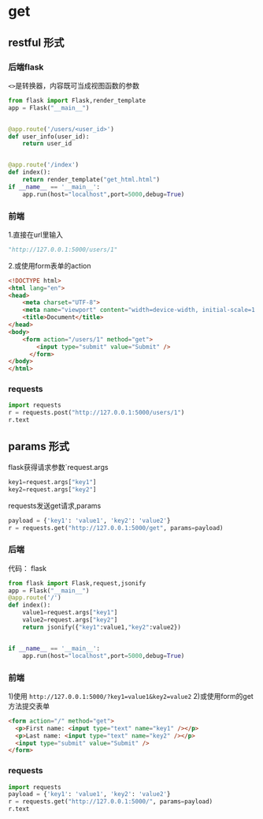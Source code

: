 # get


## restful 形式
### 后端flask
`<>`是转换器，内容既可当成视图函数的参数
```python
from flask import Flask,render_template
app = Flask("__main__")


@app.route('/users/<user_id>')
def user_info(user_id):
    return user_id


@app.route('/index')
def index():
    return render_template("get_html.html")
if __name__ == '__main__':
    app.run(host="localhost",port=5000,debug=True)
```

### 前端
1.直接在url里输入
```python
"http://127.0.0.1:5000/users/1"
```
2.或使用form表单的action

```html
<!DOCTYPE html>
<html lang="en">
<head>
    <meta charset="UTF-8">
    <meta name="viewport" content="width=device-width, initial-scale=1.0">
    <title>Document</title>
</head>
<body>
    <form action="/users/1" method="get">
        <input type="submit" value="Submit" />
      </form>
</body>
</html>
```

### requests
```python
import requests
r = requests.post("http://127.0.0.1:5000/users/1")
r.text
```





## params 形式


flask获得请求参数`request.args
```python
key1=request.args["key1"]
key2=request.args["key2"]
```


requests发送get请求,params
```python
payload = {'key1': 'value1', 'key2': 'value2'}
r = requests.get("http://127.0.0.1:5000/get", params=payload)
```


### 后端
代码：
flask
```python
from flask import Flask,request,jsonify
app = Flask("__main__")
@app.route('/')
def index():
    value1=request.args["key1"]
    value2=request.args["key2"]
    return jsonify({"key1":value1,"key2":value2})


if __name__ == '__main__':
    app.run(host="localhost",port=5000,debug=True)
```

### 前端
1)使用
`http://127.0.0.1:5000/?key1=value1&key2=value2`
2)或使用form的get方法提交表单
```html
<form action="/" method="get">
  <p>First name: <input type="text" name="key1" /></p>
  <p>Last name: <input type="text" name="key2" /></p>
  <input type="submit" value="Submit" />
</form>
```


### requests
```python
import requests
payload = {'key1': 'value1', 'key2': 'value2'}
r = requests.get("http://127.0.0.1:5000/", params=payload)
r.text
```

